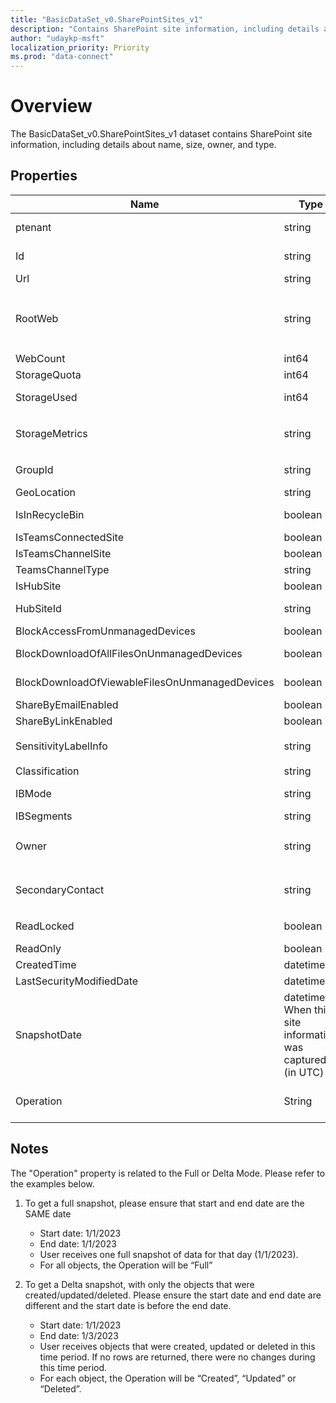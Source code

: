 ```yaml
---
title: "BasicDataSet_v0.SharePointSites_v1"
description: "Contains SharePoint site information, including details about name, size, owner, and type."
author: "udaykp-msft"
localization_priority: Priority
ms.prod: "data-connect"
---
```


# Overview

The BasicDataSet_v0.SharePointSites_v1 dataset contains SharePoint site information, including details about name, size, owner, and type.   

## Properties
| Name | Type | Description | SampleData | FilterOptions | IsDateFilter | 
|--|--|--| -- | -- |--|
| ptenant | string |Id of the tenant| 72f988bf-86f1-41af-91ab-2d7cd011db47 |0|false|
| Id | string |GUID of the site|355f5fec-e502-4fa0-9218-c0e9ec019491|0|false|
| Url | string |URL for the site|https://contoso.sharepoint.com/teams/odsp|0|false|
| RootWeb | string |Root web information for the site. Format: ```STRUCT<`Id`:STRING, `Title`:STRING, `WebTemplate`:STRING, `WebTemplateId`:INTEGER, `LastItemModifiedDate`:DATETIME>```|```{\"Id\": \"12345675-db94-40aa-ab7a-6efa12345675\",\"Title\": \"ODSP Team\",\"WebTemplate\": \"Team Site\",\"WebTemplateId\": 1,\"LastItemModifiedDate\":\"2020-11-18T19:51:38Z\"}```|0|false|
| WebCount | int64 |Number of webs (subsites) in the site|1|0|false|
| StorageQuota | int64 |Total storage in bytes allowed for this site |27487790694400|0|false|
| StorageUsed | int64 |Total storage in bytes used by this site (includes main file stream, file metadata, versions and recycle bin)|1593238|0|false|
| StorageMetrics | string |Storage metrics for the site. Format: ```STRUCT<`MetadataSize`:INT64, `TotalFileCount`:INT64, `TotalFileStreamSize`:INT64, `TotalSize`:INT64>```|`{\"MetadataSize\": 55887,\"TotalFileCount\": 3,\"TotalFileStreamSize\": 35469,\"TotalSize\": 1492456}`|0|false|
| GroupId | string |Id of the group associated with this site|12345672-db94-40aa-ab7a-6efa12345672|0|false|
| GeoLocation | string |Geographic region where the data is stored|NAM|0|false|
| IsInRecycleBin | boolean |Indicates that the site has been deleted and is in the recycle bin|true|0|false|
| IsTeamsConnectedSite | boolean |Indicates that the site is connected to Teams|true|0|false|
| IsTeamsChannelSite | boolean |Indicates that the site is a channel site|true|0|false|
| TeamsChannelType | string |Type of channel, if isTeamsChannelSite is true||0|false|
| IsHubSite | boolean |Indicates that the site is associated with a hub site|true|0|false|
| HubSiteId | string |Id of the hub site for this site, if IsHubSite is true|00000000-0000-0000-0000-000000000000|0|false|
| BlockAccessFromUnmanagedDevices | boolean |Site is configured to block access from unmanaged devices|true|0|false|
| BlockDownloadOfAllFilesOnUnmanagedDevices | boolean |Site is configured to block download of all files from unmanaged devices|true|0|false|
| BlockDownloadOfViewableFilesOnUnmanagedDevices | boolean |Site is configured to block download of viewable files from unmanaged devices|true|0|false|
| ShareByEmailEnabled | boolean |Site is configured to enable share by e-mail|true|0|false|
| ShareByLinkEnabled | boolean |Site is configured to enable share by link|true|0|false|
| SensitivityLabelInfo | string |Sensitivity Label for the site. Format: ```STRUCT<`DisplayName`:STRING, `Id`:STRING>```|`{\"DisplayName\": \"Contoso Confidential\",\"Id\": \"12345673-8d20-48a3-8ea2-0f9612345673\"}`|0|false|
| Classification | string |Classification of the site|HBI|0|false|
| IBMode | string |Information Barriers Mode: Open, Owner Moderated, Implicit, Explicit, Inferred|Open|0|false|
| IBSegments | string |List of organization segments if IB mode is Explicit|Sales|0|false|
| Owner | string |Owner of the site. Format: ```STRUCT<`AadObjectId`:STRING,`Email`:STRING,`Name`:STRING>```|```{\"AadObjectId\": \"12345676-6e0e-46ab-855d-2c8912345676\",\"Email\": \"jsmith@contoso.com\",\"Name\": \"John Smith\"}```|0|false|
| SecondaryContact | string |Secondary contact for the site. Format: ```STRUCT<`AadObjectId`:STRING,`Email`:STRING,`Name`:STRING>```|```{\"AadObjectId\": \"12345674-6e0e-46ab-855d-2c8912345674\",\"Email\": \"jwilliams@contoso.com\", \"Name\": \"John Williams\"}```|0|false|
| ReadLocked | boolean |Whether the site is locked for read access. If true, no users or administrators will be able to access the site|false|0|false|
| ReadOnly | boolean |Whether the site is in read-only mode|false|0|false|
| CreatedTime | datetime |When the site was created (in UTC)|`2020-11-18T19:51:38Z`|0|false|
| LastSecurityModifiedDate | datetime |When security on the site was last changed (in UTC)|`2020-11-18T19:51:38Z`|0|false|
| SnapshotDate | datetime When this site information was captured (in UTC)|`2020-11-18T19:51:38Z`|1|true|
| Operation | String | Extraction mode of this row. Gives info about row extracted with full mode ('Full') or delta mode ('Created', 'Updated' or 'Deleted'|

## Notes

The "Operation" property is related to the Full or Delta Mode. Please refer to the examples below.   
1. To get a full snapshot, please ensure that start and end date are the SAME date       
    - Start date: 1/1/2023       
    - End date: 1/1/2023       
    - User receives one full snapshot of data for that day (1/1/2023).       
    - For all objects, the Operation will be “Full”    

2. To get a Delta snapshot, with only the objects that were created/updated/deleted. Please ensure the start date and end date are different and the start date is before the end date.            
    - Start date: 1/1/2023       
    - End date: 1/3/2023       
    - User receives objects that were created, updated or deleted in this time period. If no rows are returned, there were no changes during this time period.        
    - For each object, the Operation will be “Created”, “Updated” or “Deleted”.